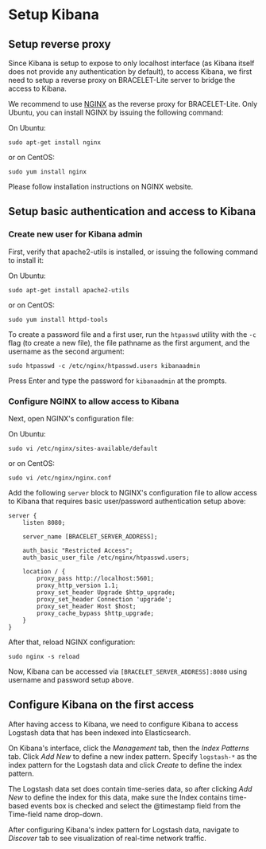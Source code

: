 Setup Kibana
====

## Setup reverse proxy

Since Kibana is setup to expose to only localhost interface (as Kibana itself does not provide any authentication by default), to access Kibana, we first need to setup a reverse proxy on BRACELET-Lite server to bridge the access to Kibana.

We recommend to use [NGINX](https://www.nginx.com/) as the reverse proxy for BRACELET-Lite. Only Ubuntu, you can install NGINX by issuing the following command:

On Ubuntu:
```
sudo apt-get install nginx 
```

or on CentOS:
```
sudo yum install nginx 
```

Please follow installation instructions on NGINX website.

## Setup basic authentication and access to Kibana

### Create new user for Kibana admin

First, verify that apache2-utils is installed, or issuing the following command to install it:

On Ubuntu:
```
sudo apt-get install apache2-utils 
```
or on CentOS:
```
sudo yum install httpd-tools
```

To create a password file and a first user, run the `htpasswd` utility with the `-c` flag (to create a new file), the file pathname as the first argument, and the username as the second argument:

```
sudo htpasswd -c /etc/nginx/htpasswd.users kibanaadmin
```

Press Enter and type the password for `kibanaadmin` at the prompts.

### Configure NGINX to allow access to Kibana 

Next, open NGINX's configuration file:

On Ubuntu:
```
sudo vi /etc/nginx/sites-available/default
```

or on CentOS:
```
sudo vi /etc/nginx/nginx.conf
```

Add the following `server` block to NGINX's configuration file to allow access to Kibana that requires basic user/password authentication setup above:

```
server {
    listen 8080;

    server_name [BRACELET_SERVER_ADDRESS];

    auth_basic "Restricted Access";
    auth_basic_user_file /etc/nginx/htpasswd.users;

    location / {
        proxy_pass http://localhost:5601;
        proxy_http_version 1.1;
        proxy_set_header Upgrade $http_upgrade;
        proxy_set_header Connection 'upgrade';
        proxy_set_header Host $host;
        proxy_cache_bypass $http_upgrade;
    }
}
```

After that, reload NGINX configuration:

```
sudo nginx -s reload
```

Now, Kibana can be accessed via `[BRACELET_SERVER_ADDRESS]:8080` using username and password setup above.

## Configure Kibana on the first access

After having access to Kibana, we need to configure Kibana to access Logstash data that has been indexed into Elasticsearch.

On Kibana's interface, click the *Management* tab, then the *Index Patterns* tab. Click *Add New* to define a new index pattern. Specify `logstash-*` as the index pattern for the Logstash data and click *Create* to define the index pattern.

The Logstash data set does contain time-series data, so after clicking *Add New* to define the index for this data, make sure the Index contains time-based events box is checked and select the @timestamp field from the Time-field name drop-down.

After configuring Kibana's index pattern for Logstash data, navigate to *Discover* tab to see visualization of real-time network traffic.
